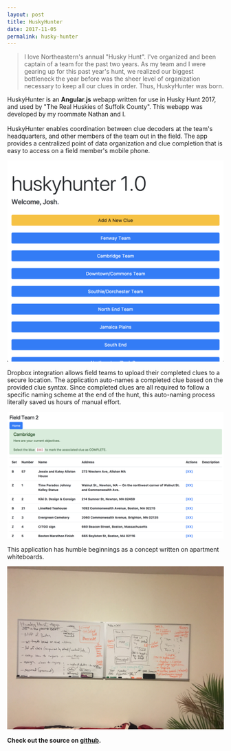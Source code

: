 ```yaml
---
layout: post
title: HuskyHunter
date: 2017-11-05
permalink: husky-hunter
---
```



>I love Northeastern's annual "Husky Hunt". I've organized and been captain of a team for the past two years. As my team and I were gearing up for this past year's hunt, we realized our biggest bottleneck the year before was the sheer level of organization necessary to keep all our clues in order.  Thus, HuskyHunter was born.


HuskyHunter is an **Angular.js** webapp written for use in Husky Hunt 2017, and used by "The Real Huskies of Suffolk County". This webapp was developed by my roommate Nathan and I.
<br><br>
HuskyHunter enables coordination between clue decoders at the team's headquarters, and other members of the team out in the field. The app provides a centralized point of data organization and clue completion that is easy to access on a field member's mobile phone.

![hh-1](https://github.com/nathanold/HuskyHunter/raw/master/screenshots/homepage.png)

Dropbox integration allows field teams to upload their completed clues to a secure location. The application auto-names a completed clue based on the provided clue syntax. Since completed clues are all required to follow a specific naming scheme at the end of the hunt, this auto-naming process literally saved us hours of manual effort.

![hh-2](https://github.com/nathanold/HuskyHunter/raw/master/screenshots/fieldteam.png)

This application has humble beginnings as a concept written on apartment whiteboards.

![hh-3](https://github.com/nathanold/HuskyHunter/raw/master/IMG_8007.jpg)

**Check out the source on [github](https://github.com/nathanold/HuskyHunter).**
